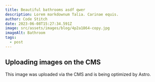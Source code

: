 ```yaml
---
title: Beautiful bathrooms asdf qwer
description: Lorem markdownum Talia. Carinae equis.
author: Code Stitch
date: 2023-06-08T15:27:34.591Z
image: src/assets/images/blog/4p2a1864-copy.jpg
imageAlt: Bathroom
tags:
  - post
---
```

## Uploading images on the CMS

This image was uploaded via the CMS and is being optimized by Astro.
